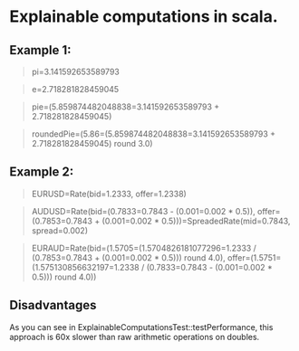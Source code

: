 # Explainable computations in scala.

## Example 1:

> pi=3.141592653589793

> e=2.718281828459045

> pie=(5.859874482048838=3.141592653589793 + 2.718281828459045)

> roundedPie=(5.86=(5.859874482048838=3.141592653589793 + 2.718281828459045) round 3.0)

## Example 2:

> EURUSD=Rate(bid=1.2333, offer=1.2338)

> AUDUSD=Rate(bid=(0.7833=0.7843 - (0.001=0.002 * 0.5)), offer=(0.7853=0.7843 + (0.001=0.002 * 0.5)))=SpreadedRate(mid=0.7843, spread=0.002)

> EURAUD=Rate(bid=(1.5705=(1.5704826181077296=1.2333 / (0.7853=0.7843 + (0.001=0.002 * 0.5))) round 4.0), offer=(1.5751=(1.575130856632197=1.2338 / (0.7833=0.7843 - (0.001=0.002 * 0.5))) round 4.0))


## Disadvantages

As you can see in ExplainableComputationsTest::testPerformance, this approach is 60x slower than raw arithmetic operations on doubles.
